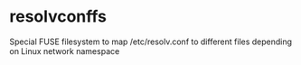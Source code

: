 # resolvconffs
Special FUSE filesystem to map /etc/resolv.conf to different files depending on Linux network namespace
